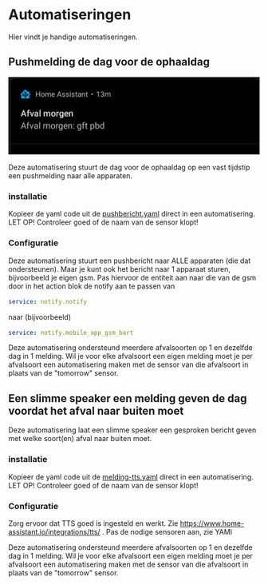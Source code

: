 # Automatiseringen

Hier vindt je handige automatiseringen.

## Pushmelding de dag voor de ophaaldag

![alt text](https://github.com/bafplus/HA-afvalinfo-card/blob/main/screenshots/pushbericht.jpg)

Deze automatisering stuurt de dag voor de ophaaldag op een vast tijdstip een pushmelding naar alle apparaten.
### installatie
Kopieer de yaml code uit de [pushbericht.yaml](../automatiseringen/pushbericht.yaml) direct in een automatisering. LET OP! Controleer goed of de naam van de sensor klopt!
### Configuratie
Deze automatisering stuurt een pushbericht naar ALLE apparaten (die dat ondersteunen). Maar je kunt ook het bericht naar 1 apparaat sturen, bijvoorbeeld je eigen gsm. Pas hiervoor de entiteit aan naar die van de gsm door in het action blok de notify aan te passen van
```yaml
service: notify.notify
```
naar (bijvoorbeeld)
```yaml
service: notify.mobile_app_gsm_bart
```
Deze automatisering ondersteund meerdere afvalsoorten op 1 en dezelfde dag in 1 melding. Wil je voor elke afvalsoort een eigen melding moet je per afvalsoort een automatisering maken met de sensor van die afvalsoort in plaats van de "tomorrow" sensor.
## Een slimme speaker een melding geven de dag voordat het afval naar buiten moet
Deze automatisering laat een slimme speaker een gesproken bericht geven met welke soort(en) afval naar buiten moet.
### installatie
Kopieer de yaml code uit de [melding-tts.yaml](../automatiseringen/melding-tts.yaml) direct in een automatisering. LET OP! Controleer goed of de naam van de sensor klopt!
### Configuratie
Zorg ervoor dat TTS goed is ingesteld en werkt. Zie https://www.home-assistant.io/integrations/tts/ . Pas de nodige sensoren aan, zie YAMl

Deze automatisering ondersteund meerdere afvalsoorten op 1 en dezelfde dag in 1 melding. Wil je voor elke afvalsoort een eigen melding moet je per afvalsoort een automatisering maken met de sensor van die afvalsoort in plaats van de "tomorrow" sensor.
